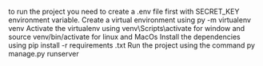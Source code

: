 to run the project you need to create a .env file first with SECRET_KEY environment variable.
Create a virtual environment using py -m virtualenv venv
Activate the virtualenv using venv\Scripts\activate for window and source venv/bin/activate for
linux and MacOs
Install the dependencies using pip install -r requirements .txt
Run the project using the command py manage.py runserver

